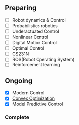 ## Preparing
- [ ] Robot dynamics & Control
- [ ] Probabilistics robotics
- [ ] Underactuated Control
- [ ] Nonlinear Control
- [ ] Digital Motion Control
- [ ] Optimal Control
- [ ] CS231N
- [ ] ROS(Robot Operating System)
- [ ] Reinforcement learning

## Ongoing
- [x] Modern Control 
- [x] [Convex Optimization](https://github.com/Geonhee-LEE/control-robotics-machine-learning/tree/master/Convex%20Optimization)	 
- [x] Model Predictive Control

### Complete




<!--h2>

```diff
- red
+ green
! orange
# gray
```

</h2-->


